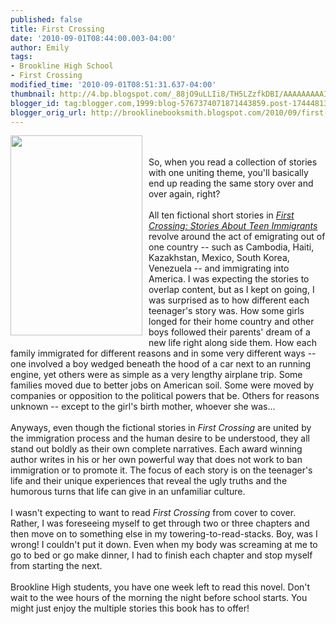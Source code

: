```yaml
---
published: false
title: First Crossing
date: '2010-09-01T08:44:00.003-04:00'
author: Emily
tags:
- Brookline High School
- First Crossing
modified_time: '2010-09-01T08:51:31.637-04:00'
thumbnail: http://4.bp.blogspot.com/_88jO9uLLIi8/TH5LZzfkDBI/AAAAAAAAAIg/fVBP-amrUew/s72-c/9780763632915.jpg
blogger_id: tag:blogger.com,1999:blog-5767374071871443859.post-1744481349441630537
blogger_orig_url: http://brooklinebooksmith.blogspot.com/2010/09/first-crossing.html
---
```


<a onblur="try {parent.deselectBloggerImageGracefully();} catch(e) {}" href="http://4.bp.blogspot.com/_88jO9uLLIi8/TH5LZzfkDBI/AAAAAAAAAIg/fVBP-amrUew/s1600/9780763632915.jpg"><img style="margin: 0pt 10px 10px 0pt; float: left; cursor: pointer; width: 211px; height: 320px;" src="http://4.bp.blogspot.com/_88jO9uLLIi8/TH5LZzfkDBI/AAAAAAAAAIg/fVBP-amrUew/s320/9780763632915.jpg" alt="" id="BLOGGER_PHOTO_ID_5511925900639472658" border="0" /></a><br /><br />So, when you read a collection of stories with one uniting theme, you'll basically end up reading the same story over and over again, right? <br /><br />All ten fictional short stories in <span style="font-style: italic;"><a href="http://www.brooklinebooksmith-shop.com/book/9780763632915">First Crossing: Stories About Teen Immigrants</a></span> revolve around the act of emigrating out of one country -- such as Cambodia, Haiti, Kazakhstan, Mexico, South Korea, Venezuela -- and immigrating into America.  I was expecting the stories to overlap content, but as I kept on going, I was surprised as to how different each teenager's story was.  How some girls longed for their home country and other boys followed their parents' dream of a new life right along side them.  How each family immigrated for different reasons and in some very different ways -- one involved a boy wedged beneath the hood of a car next to an running engine, yet others were as simple as a very lengthy airplane trip.  Some families moved due to better jobs on American soil.  Some were moved by companies or opposition to the political powers that be.  Others for reasons unknown -- except to the girl's birth mother, whoever she was...<br /><br />Anyways, even though the fictional stories in <span style="font-style: italic;">First Crossing</span> are united by the immigration process and the human desire to be understood, they all stand out boldly as their own complete narratives.  Each award winning author writes in his or her own powerful way that does not work to ban immigration or to promote it. The focus of each story is on the teenager's life and their unique experiences that reveal the ugly truths and the humorous turns that life can give in an unfamiliar culture.<br /><br />I wasn't expecting to want to read <span style="font-style: italic;">First Crossing</span> from cover to cover.  Rather, I was foreseeing myself to get through two or three chapters and then move on to something else in my towering-to-read-stacks.  Boy, was I wrong!  I couldn't put it down.  Even when my body was screaming at me to go to bed or go make dinner, I had to finish each chapter and stop myself from starting the next.<br /><br />Brookline High students, you have one week left to read this novel.  Don't wait to the wee hours of the morning the night before school starts.  You might just enjoy the multiple stories this book has to offer!